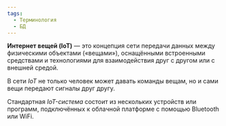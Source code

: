 ```yaml
---
tags:
  - Терминология
  - БД
---
```

**Интернет вещей (IoT)** — это концепция сети передачи данных между физическими объектами («вещами»), оснащёнными встроенными средствами и технологиями для взаимодействия друг с другом или с внешней средой.

В сети *IoT* не только человек может давать команды вещам, но и сами вещи передают сигналы друг другу.

Стандартная *IoT-система* состоит из нескольких устройств или программ, подключённых к облачной платформе с помощью Bluetooth или WiFi.